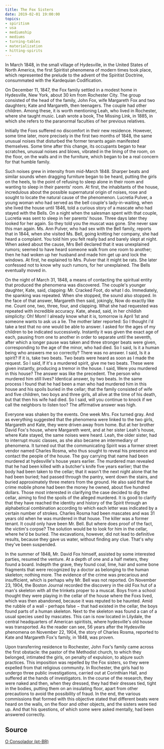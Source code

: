 ```yaml
---
title: The Fox Sisters
date: 2019-02-01 19:00:00
topics: 
- spiritism
- usa
- mediumship
- mediums
- turning-tables
- materialization
- hitting-spirits
---
```


In March 1848, in the small village of Hydesville, in the United States of North America, the first Spiritist phenomena of modern times took place, which represented the prelude to the advent of the Spiritist Doctrine, consummated with the Kardequian Codification.

On December 11, 1847, the Fox family settled in a modest home in Hydesville, New York, about 30 km from Rochester City. The group consisted of the head of the family, John Fox, wife Margareth Fox and two daughters; Kate and Margareth, then teenagers. The couple had other children. Among these, it is worth mentioning Leah, who lived in Rochester, where she taught music. Leah wrote a book, The Missing Link, in 1885, in which she refers to the paranormal faculties of her previous relatives.

Initially the Foxs suffered no discomfort in their new residence. However, some time later, more precisely in the first two months of 1848, the same unusual noises that disturbed the former tenants again manifested themselves. Some time after this change, its occupants began to hear scratches, unusual noises and blows, vibrated in the lining of the room, on the floor, on the walls and in the furniture, which began to be a real concern for that humble family.

Such noises grew in intensity from mid-March 1848. Sharper beats and similar sounds when dragging furniture began to be heard, putting the girls on the heels, to the point of refusing to sleep alone in their room and wanting to sleep in their parents' room. At first, the inhabitants of the house, incredulous about the possible supernatural origin of noises, rose and sought to locate the natural cause of the phenomenon. Lucretia Pulver, a young woman who had served as the bell couple's lady-in-waiting, when she lived the house until 1846, told a curious story of a mascate who had stayed with the Bells. On a night when the salesman spent with that couple, Lucretia was sent to sleep in her parents' house. Three days later they looked for her again. So they told you the muscat was gone. She never saw this man again. Ms. Ann Pulver, who had sex with the Bell family, reports that in 1844, when she visited Ms. Bell, going knitting her company, she had heard a complaint. You told him you felt really bad and barely slept at night. When asked about the cause, Mrs Bell declared that it was unexplained rumors; seemed to have heard someone walk from one room to another; then he had woken up her husband and made him get up and lock the windows. At first, he explained to Mrs. Pulver that it might be rats. She later confessed not to know why such rumors, for her unexplained. The Bells eventually moved in.

On the night of March 31, 1848, a means of contacting the spiritual entity that produced the phenomena was discovered. The couple's younger daughter, Kate, said, clapping: Mr. Cracked Foot, do what I do. Immediately, the spanking was repeated. When she stopped, the sound also stopped. In the face of that answer, Margareth then said, jokingly, Now do exactly like me. Count one, two, three, four, and clapping. What she had requested was repeated with incredible accuracy. Kate, ahead, said, in her childish simplicity: Oh! Mom! I already know what it is, tomorrow is April 1st and someone wants to ask us a lie.  The mother later reported: So I thought i'd take a test that no one would be able to answer. I asked for the ages of my children to be indicated successively. Instantly it was given the exact age of each, pausing from one to another in order to separate until the seventh, after which a longer pause was taken and three stronger beats were given, corresponding to the age of the minor, who had died. So I said, Is it a human being who answers me so correctly? There was no answer. I said, Is it a spirit? If it is, take two beats. Two beats were heard as soon as I made the request. So I said, If it's a murdered spirit, give me two beats. These were given instantly, producing a tremor in the house. I said, Were you murdered in this house? The answer was like the precedent. The person who murdered him still lives? Identical answer, by two beats. In the same process I found that he had been a man who had murdered him in this house and his spoils buried in the cellar; that the family consisted of wife and five children, two boys and three girls, all alive at the time of his death, but that then his wife had died. So I said, will you continue to knock if we call the neighbors to listen too? The affirmative answer was high.

Everyone was shaken by the events. One week Mrs. Fox turned gray. And as everything suggested that the phenomena were linked to the two girls, Margareth and Kate, they were driven away from home. But at her brother David Fox's house, where Margareth went, and at her sister Leah's house, where Kate stayed, the same noises were heard. Leah, the older sister, had to interrupt music classes, as she also became an intermediary of phenomena. It turned out that the communicating Spirit was a former street vendor named Charles Rosma, who thus sought to reveal his presence and contact the people of the house. The guy carrying that name had been murdered at hydesville's house years earlier. The murdered man revealed that he had been killed with a butcher's knife five years earlier; that the body had been taken to the cellar; that it wasn't the next night alone that he had been buried; had passed through the pantry, went down the stairs, and buried approximately three meters from the ground. He also said that the crime mobile phone had been the money he owned, about five hundred dollars. Those most interested in clarifying the case decided to dig the cellar, aiming to find the spoils of the alleged murdered. It is good to clarify that they have reached the identity and history of the Spirit through an alphabetical combination according to which each letter was indicated by a certain number of strokes. Charles Rosma had been mascates and was 31 years old when he was murdered in that house. The killer was a former tenant. It could only have been Mr. Bell. But where does proof of the fact, the victim's corpse? The solution would be to look for him in the cellar, where he'd be buried. The excavations, however, did not lead to definitive results, because they gave us water, without finding any clue. That's why they've been suspended.

In the summer of 1848, Mr. David Fox himself, assisted by some interested parties, resumed the venture. At a depth of one and a half meters, they found a board. Indepth the grave, they found coal, lime, hair and some bone fragments that were recognized by a doctor as belonging to the human skeleton; nothing more. The evidence of the crime was precarious and insufficient, which is perhaps why Mr. Bell was not reported.  On November 23, 1904, the Boston Journal recorded the discovery in the old Fox hut of a man's skeleton with all the trinkets proper to a muscat. Boys from a school thought they were playing in the cellar of the house where the Foxs lived, which was then abandoned, because it was reputed to be haunted. Amid the rubble of a wall - perhaps false − that had existed in the cellar, the boys found parts of a human skeleton. Next to the skeleton was found a can of a usual species used by mascates. This can is now located in Lilydale, the central headquarters of American spiritists, where hydesville's old house was transported. As the reader can see, 56 years after the Hydesville phenomena on November 22, 1904, the story of Charles Rosma, reported to Kate and Margareth Fox's family, in 1848, was proven.

Upon transferring residence to Rochester, John Fox's family came across the first obstacle: the pastor of the Methodist church, to which they belonged, intimated the girls, on penalty of expulsion, to abjure such practices. This imposition was repelled by the Fox sisters, so they were expelled from that religious community. In Rochester, the girls had to undergo three public investigations, carried out at Corinthian Hall, and suffered at the hands of investigators. In the course of the research, they were naked and then, when they dressed, they had their dresses tied, tight in the bodies, putting them on an insulating floor, apart from other precautions to avoid the possibility of fraud. In the end, the various commissions that formed with this objective stated that different beats were heard on the walls, on the floor and other objects, and the sisters were tied up. And that his questions, of which some were asked mentally, had been answered correctly.  

## Source
[O Consolador (pt-BR)](http://www.oconsolador.com.br/linkfixo/biografias/irmasfox.html)

